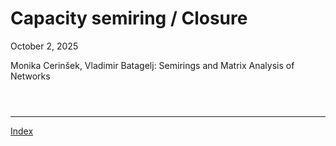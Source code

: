 # Capacity semiring / Closure

October 2, 2025

Monika Cerinšek, Vladimir Batagelj: Semirings and Matrix Analysis of Networks

```

```

```

```

```

```


<hr />

[Index](README.md)
